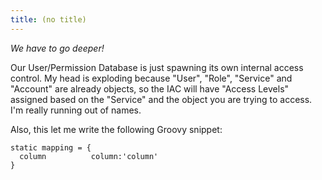 ```yaml
---
title: (no title)
---
```

<p><em>We have to go deeper!</em></p>

<p>Our User/Permission Database is just spawning its own internal access control. My head is exploding because "User", "Role", "Service" and "Account" are already objects, so the IAC will have "Access Levels" assigned based on the "Service" and the object you are trying to access. I'm really running out of names.</p>

<p>Also, this let me write the following Groovy snippet:</p>

<pre><code>static mapping = {
  column          column:'column'
}
</code></pre>
